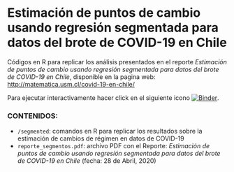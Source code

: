 # Estimación de puntos de cambio usando regresión segmentada para datos del brote de COVID-19 en Chile


Códigos en R para replicar los análisis presentados en el reporte *Estimación de puntos de cambio usando regresión segmentada para datos del brote de COVID-19 en Chile*, disponible en la pagina web: http://matematica.usm.cl/covid-19-en-chile/

Para ejecutar interactivamente hacer click en el siguiente icono [![Binder](https://mybinder.org/badge_logo.svg)](https://mybinder.org/v2/gh/aLoNsolml/COVID-19/master?urlpath=lab).

### CONTENIDOS:
- `/segmented`: comandos en R para replicar los resultados sobre la estimación de cambios de régimen en datos de COVID-19
- `reporte_segmentos.pdf`: archivo PDF con el Reporte: *Estimación de puntos de cambio usando regresión segmentada para datos del brote de COVID-19 en Chile* (fecha: 28 de Abril, 2020)



